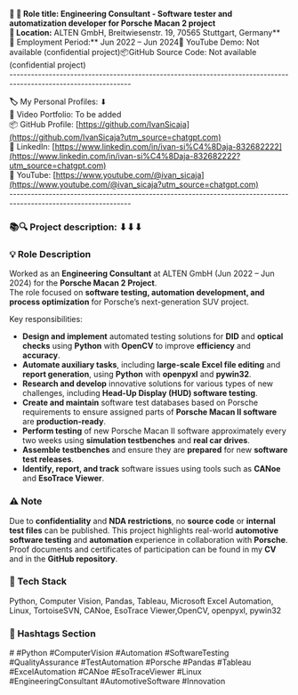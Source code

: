 **🧾 🎯 Role title: Engineering Consultant - Software tester and automatization developer for Porsche Macan 2 project  
📍 Location:** ALTEN GmbH, Breitwiesenstr. 19, 70565 Stuttgart, Germany**  
📅 Employment Period:** Jun 2022 – Jun 2024🎥 YouTube Demo: Not available (confidential project)📦GitHub Source Code: Not available (confidential project)  
\----------------------------------------------------------------------------------------------------------------

**🏷️** My Personal Profiles: ⬇︎  
🎥 Video Portfolio: To be added  
📦 GitHub Profile: [https://github.com/IvanSicaja](https://github.com/IvanSicaja?utm_source=chatgpt.com)  
🔗 LinkedIn: [https://www.linkedin.com/in/ivan-si%C4%8Daja-832682222](https://www.linkedin.com/in/ivan-si%C4%8Daja-832682222?utm_source=chatgpt.com)  
🎥 YouTube: [https://www.youtube.com/@ivan_sicaja](https://www.youtube.com/@ivan_sicaja?utm_source=chatgpt.com)  
\----------------------------------------------------------------------------------------------------------------

### **📚🔍 Project description:** ⬇︎⬇︎⬇︎

### 💡 **Role Description**

Worked as an **Engineering Consultant** at ALTEN GmbH (Jun 2022 – Jun 2024) for the **Porsche Macan 2 Project**.  
The role focused on **software testing, automation development, and process optimization** for Porsche’s next-generation SUV project.

Key responsibilities:

- **Design and implement** automated testing solutions for **DID** and **optical checks** using **Python** with **OpenCV** to improve **efficiency** and **accuracy**.
- **Automate auxiliary tasks**, including **large-scale Excel file editing** and **report generation**, using **Python** with **openpyxl** and **pywin32**.
- **Research and develop** innovative solutions for various types of new challenges, including **Head-Up Display (HUD) software testing**.
- **Create and maintain** software test databases based on Porsche requirements to ensure assigned parts of **Porsche Macan II software** are **production-ready**.
- **Perform testing** of new Porsche Macan II software approximately every two weeks using **simulation testbenches** and **real car drives**.
- **Assemble testbenches** and ensure they are **prepared** for new **software test releases**.
- **Identify, report, and track** software issues using tools such as **CANoe** and **EsoTrace Viewer**.

### ⚠️ **Note**

Due to **confidentiality** and **NDA restrictions**, no **source code** or **internal test files** can be published. This project highlights real-world **automotive software testing** and **automation** experience in collaboration with **Porsche**. Proof documents and certificates of participation can be found in my **CV** and in the **GitHub repository**.

### **🔧 Tech Stack**

Python, Computer Vision, Pandas, Tableau, Microsoft Excel Automation, Linux, TortoiseSVN, CANoe, EsoTrace Viewer,OpenCV, openpyxl, pywin32

### **📣 Hashtags Section**

\# #Python #ComputerVision #Automation #SoftwareTesting #QualityAssurance #TestAutomation #Porsche #Pandas #Tableau #ExcelAutomation #CANoe #EsoTraceViewer #Linux #EngineeringConsultant #AutomotiveSoftware #Innovation
